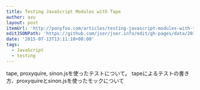 ```yaml
---
title: Testing JavaScript Modules with Tape
author: azu
layout: post
itemUrl: 'http://ponyfoo.com/articles/testing-javascript-modules-with-tape'
editJSONPath: 'https://github.com/jser/jser.info/edit/gh-pages/data/2015/07/index.json'
date: '2015-07-13T13:11:10+00:00'
tags:
  - JavaScript
  - testing
---
```

tape, proxyquire, sinon.jsを使ったテストについて。
tapeによるテストの書き方、proxyquireとsinon.jsを使ったモックについて
